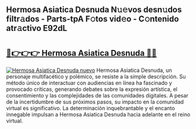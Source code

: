 ## Hermosa Asiatica Desnuda N𝚞𝚎vos desn𝚞dos filtr𝚊dos - Parts-tpA F𝚘tos vid𝚎o - C𝚘ntenido atr𝚊ctivo E92dL

# <h2><a href="http://mb72fqk.tromn.icu/?c=Hermosa+Asiatica+Desnuda">🔗👉👉👉 Hermosa Asiatica Desnuda 🔗🔗</a></h2>

[![Hermosa Asiatica Desnuda nuevo](https://i.imgur.com/pEAQMta.gif)](http://mb72fqk.tromn.icu/?c=Hermosa+Asiatica+Desnuda)
Hermosa Asiatica Desnuda, un personaje multifacético y polémico, se resiste a la simple descripción. Su método único de interactuar con audiencias en línea ha fascinado y provocado críticas, generando debates sobre la expresión artística, el consentimiento y las complejidades de las comunidades digitales. A pesar de la incertidumbre de sus próximos pasos, su impacto en la comunidad virtual es significativo. La determinación inquebrantable y el encanto innegable impulsan a Hermosa Asiatica Desnuda hacia adelante en el reino virtual.
